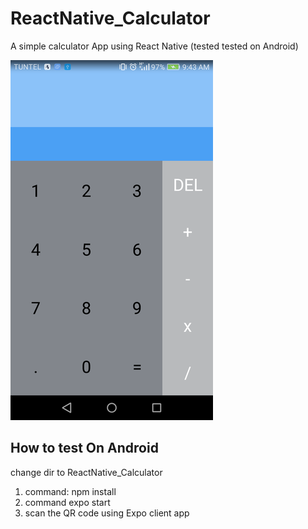 # ReactNative_Calculator
A simple calculator App using React  Native (tested tested on Android)

![Alt Text](https://raw.githubusercontent.com/ansnoussi/ReactNative_Calculator/master/screenshot.png)


## How to test On Android
change dir to ReactNative_Calculator

1. command: npm install  
2. command expo start
3. scan the QR code using Expo client app

